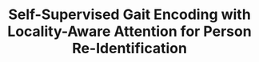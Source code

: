 ---
title: "Self-Supervised Gait Encoding with Locality-Aware Attention for Person
               Re-Identification "
collection: conferences
permalink: /publication/Self-Supervised
date: 
year: "2020"
venue: "IJCAI"
city: 
state: ""
thumbnail: "Self-Supervised.png"
teaser :
authors: "Haocong Rao, Siqi Wang, Xiping Hu, Mingkui Tan, Huang Da, Jun Cheng, Bin Hu "
bibtex: 
uri: Self-Supervised.pdf
arxiv: 
project: 
source:
poster: 
data:
---